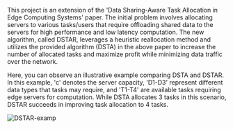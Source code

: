 This project is an extension of the 'Data Sharing-Aware Task Allocation in Edge Computing Systems' paper. The initial problem involves allocating servers to various tasks/users that require offloading shared data to the servers for high performance and low latency computation. The new algorithm, called DSTAR, leverages a heuristic reallocation method and utilizes the provided algorithm (DSTA) in the above paper to increase the number of allocated tasks and maximize profit while minimizing data traffic over the network.

Here, you can observe an illustrative example comparing DSTA and DSTAR. In this example, 'c' denotes the server capacity, 'D1-D3' represent different data types that tasks may require, and 'T1-T4' are available tasks requiring edge servers for computation. While DSTA allocates 3 tasks in this scenario, DSTAR succeeds in improving task allocation to 4 tasks.


![DSTAR-examp](https://github.com/Niloofar-didar/EdgeAlgorithm/assets/27611369/c868564e-132c-4537-a4be-1c2cfb4b8948)

